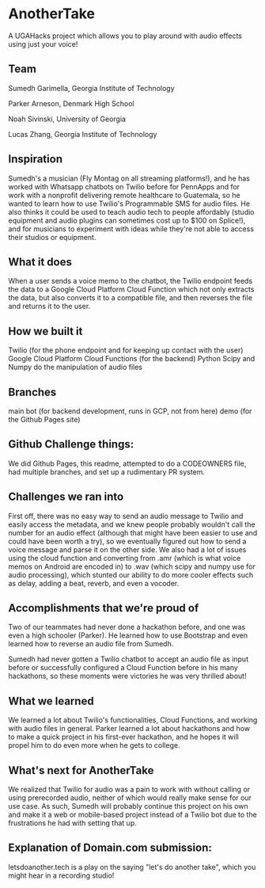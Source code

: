 # AnotherTake
A UGAHacks project which allows you to play around with audio effects using just your voice!

## Team
Sumedh Garimella, Georgia Institute of Technology

Parker Arneson, Denmark High School

Noah Sivinski, University of Georgia

Lucas Zhang, Georgia Institute of Technology

## Inspiration

Sumedh's a musician (Fly Montag on all streaming platforms!), and he has worked with Whatsapp chatbots on Twilio before for PennApps and for work with a nonprofit delivering remote healthcare to Guatemala, so he wanted to learn how to use Twilio's Programmable SMS for audio files. He also thinks it could be used to teach audio tech to people affordably (studio equipment and audio plugins can sometimes cost up to $100 on Splice!), and for musicians to experiment with ideas while they're not able to access their studios or equipment. 

## What it does

When a user sends a voice memo to the chatbot, the Twilio endpoint feeds the data to a Google Cloud Platform Cloud Function which not only extracts the data, but also converts it to a compatible file, and then reverses the file and returns it to the user. 

## How we built it

Twilio (for the phone endpoint and for keeping up contact with the user)
Google Cloud Platform Cloud Functions (for the backend)
Python
Scipy and Numpy do the manipulation of audio files

## Branches
main
bot (for backend development, runs in GCP, not from here)
demo (for the Github Pages site)

## Github Challenge things:
We did Github Pages, this readme, attempted to do a CODEOWNERS file, had multiple branches, and set up a rudimentary PR system. 

## Challenges we ran into

First off, there was no easy way to send an audio message to Twilio and easily access the metadata, and we knew people probably wouldn't call the number for an audio effect (although that might have been easier to use and could have been worth a try), so we eventually figured out how to send a voice message and parse it on the other side. We also had a lot of issues using the cloud function and converting from .amr (which is what voice memos on Android are encoded in) to .wav (which scipy and numpy use for audio processing), which stunted our ability to do more cooler effects such as delay, adding a beat, reverb, and even a vocoder. 

## Accomplishments that we're proud of

Two of our teammates had never done a hackathon before, and one was even a high schooler (Parker). He learned how to use Bootstrap and even learned how to reverse an audio file from Sumedh. 

Sumedh had never gotten a Twilio chatbot to accept an audio file as input before or successfully configured a Cloud Function before in his many hackathons, so these moments were victories he was very thrilled about!

## What we learned

We learned a lot about Twilio's functionalities, Cloud Functions, and working with audio files in general. Parker learned a lot about hackathons and how to make a quick project in his first-ever hackathon, and he hopes it will propel him to do even more when he gets to college. 

## What's next for AnotherTake

We realized that Twilio for audio was a pain to work with without calling or using prerecorded audio, neither of which would really make sense for our use case. As such, Sumedh will probably continue this project on his own and make it a web or mobile-based project instead of a Twilio bot due to the frustrations he had with setting that up. 

## Explanation of Domain.com submission:
letsdoanother.tech is a play on the saying "let's do another take", which you might hear in a recording studio!

